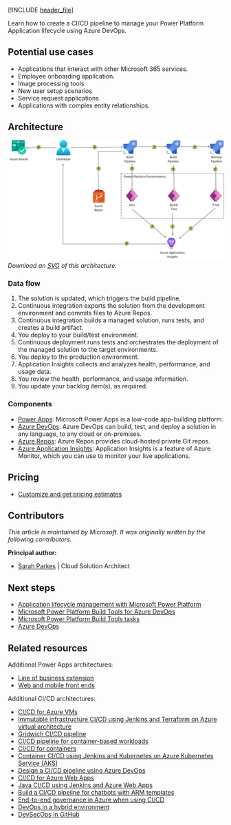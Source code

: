 [!INCLUDE [header_file](../../../includes/sol-idea-header.md)]

Learn how to create a CI/CD pipeline to manage your Power Platform Application lifecycle using Azure DevOps.

## Potential use cases

* Applications that interact with other Microsoft 365 services.
* Employee onboarding application.
* Image processing tools
* New user setup scenarios
* Service request applications
* Applications with complex entity relationships.

## Architecture

![Architecture diagram](../media/azure-devops-continuous-integration-and-continuous-deployment-for-power-apps.png)
*Download an [SVG](../media/azure-devops-continuous-integration-and-continuous-deployment-for-power-apps.png) of this architecture.*

### Data flow

1. The solution is updated, which triggers the build pipeline.
1. Continuous integration exports the solution from the development environment and commits files to Azure Repos.
1. Continuous integration builds a managed solution, runs tests, and creates a build artifact.
1. You deploy to your build/test environment.
1. Continuous deployment runs tests and orchestrates the deployment of the managed solution to the target environments.
1. You deploy to the production environment.
1. Application Insights collects and analyzes health, performance, and usage data.
1. You review the health, performance, and usage information.
1. You update your backlog item(s), as required.

### Components

* [Power Apps](https://powerapps.microsoft.com): Microsoft Power Apps is a low-code app-building platform.
* [Azure DevOps](https://azure.microsoft.com/services/devops): Azure DevOps can build, test, and deploy a solution in any language, to any cloud or on-premises.
* [Azure Repos](https://azure.microsoft.com/services/devops/repos): Azure Repos provides cloud-hosted private Git repos.
* [Azure Application Insights](/azure/azure-monitor/app/app-insights-overview): Application Insights is a feature of Azure Monitor, which you can use to monitor your live applications.

## Pricing

* [Customize and get pricing estimates](https://azure.com/e/b96a4a9dbf804edabc83d00b41ffb245)

## Contributors

*This article is maintained by Microsoft. It was originally written by the following contributors.*

**Principal author:**

 * [Sarah Parkes](https://www.linkedin.com/in/sarah-p-a06370) | Cloud Solution Architect

## Next steps

* [Application lifecycle management with Microsoft Power Platform](/power-platform/alm)
* [Microsoft Power Platform Build Tools for Azure DevOps](/power-platform/alm/devops-build-tools)
* [Microsoft Power Platform Build Tools tasks](/power-platform/alm/devops-build-tool-tasks)
* [Azure DevOps](https://azure.microsoft.com/services/devops)

## Related resources

Additional Power Apps architectures:
* [Line of business extension](/azure/architecture/solution-ideas/articles/lob)
* [Web and mobile front ends](/azure/architecture/solution-ideas/articles/front-end)

Additional CI/CD architectures:
* [CI/CD for Azure VMs](/azure/architecture/solution-ideas/articles/cicd-for-azure-vms)
* [Immutable infrastructure CI/CD using Jenkins and Terraform on Azure virtual architecture](/azure/architecture/solution-ideas/articles/immutable-infrastructure-cicd-using-jenkins-and-terraform-on-azure-virtual-architecture-overview)
* [Gridwich CI/CD pipeline](/azure/architecture/reference-architectures/media-services/gridwich-cicd)
* [CI/CD pipeline for container-based workloads](/azure/architecture/example-scenario/apps/devops-with-aks)
* [CI/CD for containers](/azure/architecture/solution-ideas/articles/cicd-for-containers)
* [Container CI/CD using Jenkins and Kubernetes on Azure Kubernetes Service (AKS)](/azure/architecture/solution-ideas/articles/container-cicd-using-jenkins-and-kubernetes-on-azure-container-service)
* [Design a CI/CD pipeline using Azure DevOps](/azure/architecture/example-scenario/apps/devops-dotnet-webapp)
* [CI/CD for Azure Web Apps](/azure/architecture/solution-ideas/articles/azure-devops-continuous-integration-and-continuous-deployment-for-azure-web-apps)
* [Java CI/CD using Jenkins and Azure Web Apps](/azure/architecture/solution-ideas/articles/java-cicd-using-jenkins-and-azure-web-apps)
* [Build a CI/CD pipeline for chatbots with ARM templates](/azure/architecture/example-scenario/apps/devops-cicd-chatbot)
* [End-to-end governance in Azure when using CI/CD](/azure/architecture/example-scenario/governance/end-to-end-governance-in-azure)
* [DevOps in a hybrid environment](/azure/architecture/solution-ideas/articles/devops-in-a-hybrid-environment)
* [DevSecOps in GitHub](/azure/architecture/solution-ideas/articles/devsecops-in-github)
